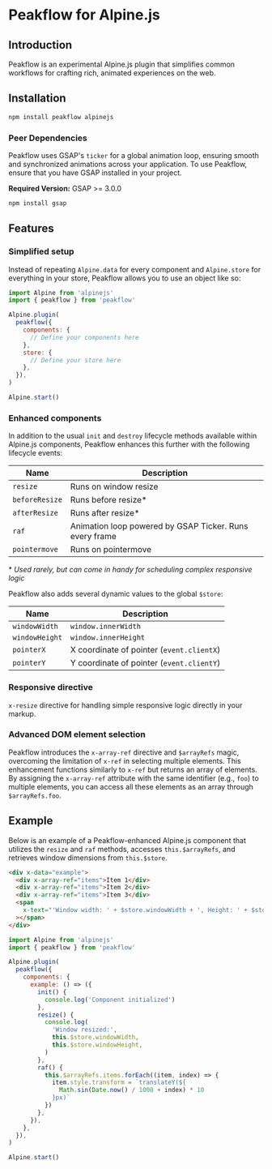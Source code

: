 # Peakflow for Alpine.js

## Introduction

Peakflow is an experimental Alpine.js plugin that simplifies common workflows for crafting rich, animated experiences on the web.

## Installation

```zsh
npm install peakflow alpinejs
```

### Peer Dependencies

Peakflow uses GSAP's `ticker` for a global animation loop, ensuring smooth and synchronized animations across your application. To use Peakflow, ensure that you have GSAP installed in your project.

**Required Version:** GSAP >= 3.0.0

```zsh
npm install gsap
```

## Features

### Simplified setup

Instead of repeating `Alpine.data` for every component and `Alpine.store` for everything in your store, Peakflow allows you to use an object like so:

```js
import Alpine from 'alpinejs'
import { peakflow } from 'peakflow'

Alpine.plugin(
  peakflow({
    components: {
      // Define your components here
    },
    store: {
      // Define your store here
    },
  }),
)

Alpine.start()
```

### Enhanced components

In addition to the usual `init` and `destroy` lifecycle methods available within Alpine.js components, Peakflow enhances this further with the following lifecycle events:

| Name           | Description                                             |
| -------------- | ------------------------------------------------------- |
| `resize`       | Runs on window resize                                   |
| `beforeResize` | Runs before resize\*                                    |
| `afterResize`  | Runs after resize\*                                     |
| `raf`          | Animation loop powered by GSAP Ticker. Runs every frame |
| `pointermove`  | Runs on pointermove                                     |

\* _Used rarely, but can come in handy for scheduling complex responsive logic_

Peakflow also adds several dynamic values to the global `$store`:

| Name           | Description                               |
| -------------- | ----------------------------------------- |
| `windowWidth`  | `window.innerWidth`                       |
| `windowHeight` | `window.innerHeight`                      |
| `pointerX`     | X coordinate of pointer (`event.clientX`) |
| `pointerY`     | Y coordinate of pointer (`event.clientY`) |

### Responsive directive

`x-resize` directive for handling simple responsive logic directly in your markup.

### Advanced DOM element selection

Peakflow introduces the `x-array-ref` directive and `$arrayRefs` magic, overcoming the limitation of `x-ref` in selecting multiple elements. This enhancement functions similarly to `x-ref` but returns an array of elements. By assigning the `x-array-ref` attribute with the same identifier (e.g., `foo`) to multiple elements, you can access all these elements as an array through `$arrayRefs.foo`.

## Example

Below is an example of a Peakflow-enhanced Alpine.js component that utilizes the `resize` and `raf` methods, accesses `this.$arrayRefs`, and retrieves window dimensions from `this.$store`.

```html
<div x-data="example">
  <div x-array-ref="items">Item 1</div>
  <div x-array-ref="items">Item 2</div>
  <div x-array-ref="items">Item 3</div>
  <span
    x-text="'Window width: ' + $store.windowWidth + ', Height: ' + $store.windowHeight"
  ></span>
</div>
```

```js
import Alpine from 'alpinejs'
import { peakflow } from 'peakflow'

Alpine.plugin(
  peakflow({
    components: {
      example: () => ({
        init() {
          console.log('Component initialized')
        },
        resize() {
          console.log(
            'Window resized:',
            this.$store.windowWidth,
            this.$store.windowHeight,
          )
        },
        raf() {
          this.$arrayRefs.items.forEach((item, index) => {
            item.style.transform = `translateY(${
              Math.sin(Date.now() / 1000 + index) * 10
            }px)`
          })
        },
      }),
    },
  }),
)

Alpine.start()
```

